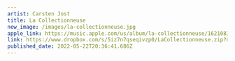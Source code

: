 ```yaml
---
artist: Carsten Jost
title: La Collectionneuse
new_image: /images/la-collectionneuse.jpg
apple_link: https://music.apple.com/us/album/la-collectionneuse/1621083419
link: https://www.dropbox.com/s/5iz7n7qseqivzp0/LaCollectionneuse.zip?dl=1
published_date: 2022-05-22T20:36:41.686Z
---
```


